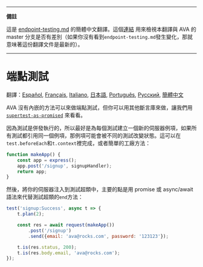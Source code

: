 ___
**備註**

這是 [endpoint-testing.md](https://github.com/avajs/ava/blob/master/docs/recipes/endpoint-testing.md) 的簡體中文翻譯。這個[連結](https://github.com/avajs/ava/compare/89767ec3b6174e59d37faaadb50cfa3c0d58bda6...master#diff-aee54ab6a703c02779edb3ebbb35e96f) 用來檢視本翻譯與 AVA 的 master 分支是否有差別（如果你沒有看到`endpoint-testing.md`發生變化，那就意味著這份翻譯文件是最新的）。
___

# 端點測試

翻譯：[Español](https://github.com/avajs/ava-docs/blob/master/es_ES/docs/recipes/endpoint-testing.md), [Français](https://github.com/avajs/ava-docs/blob/master/fr_FR/docs/recipes/endpoint-testing.md), [Italiano](https://github.com/avajs/ava-docs/blob/master/it_IT/docs/recipes/endpoint-testing.md), [日本語](https://github.com/avajs/ava-docs/blob/master/ja_JP/docs/recipes/endpoint-testing.md), [Português](https://github.com/avajs/ava-docs/blob/master/pt_BR/docs/recipes/endpoint-testing.md), [Русский](https://github.com/avajs/ava-docs/blob/master/ru_RU/docs/recipes/endpoint-testing.md), [簡體中文](https://github.com/avajs/ava-docs/blob/master/zh_CN/docs/recipes/endpoint-testing.md)

AVA 沒有內嵌的方法可以來做端點測試，但你可以用其他斷言庫來做，讓我們用 [`supertest-as-promised`](https://github.com/WhoopInc/supertest-as-promised) 來看看。

因為測試是併發執行的，所以最好是為每個測試建立一個新的伺服器例項，如果所有測試都引用同一個例項，那例項可能會被不同的測試改變狀態。這可以在`test.beforeEach`和`t.context`裡完成，或者簡單的工廠方法：

```js
function makeApp() {
    const app = express();
    app.post('/signup', signupHandler);
    return app;
}
```

然後，將你的伺服器注入到測試超類中，主要的點是用 promise 或 async/await 語法來代替測試超類的`end`方法：

```js
test('signup:Success', async t => {
    t.plan(2);

    const res = await request(makeApp())
        .post('/signup')
        .send({email: 'ava@rocks.com', password: '123123'});

    t.is(res.status, 200);
    t.is(res.body.email, 'ava@rocks.com');
});
```

